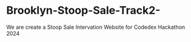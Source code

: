 # Brooklyn-Stoop-Sale-Track2-
We are create a Stoop Sale Intervation Website for Codedex Hackathon 2024
